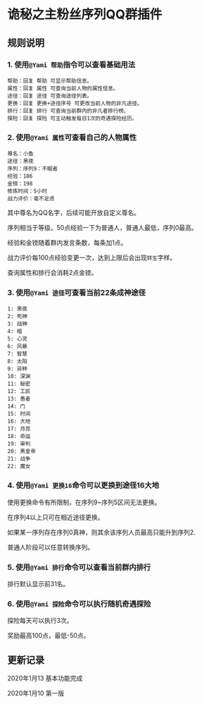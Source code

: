 # 诡秘之主粉丝序列QQ群插件

## 规则说明
### 1. 使用`@Yami 帮助`指令可以查看基础用法

```
帮助：回复 帮助 可显示帮助信息。
属性：回复 属性 可查询当前人物的属性信息。
途径：回复 途径 可查询途径列表。
更换：回复 更换+途径序号 可更改当前人物的非凡途径。
排行：回复 排行 可查询当前群内的非凡者排行榜。
探险：回复 探险 可主动触发每日1次的奇遇探险经历。
```

### 2. 使用`@Yami 属性`可查看自己的人物属性
```
尊名：小鱼
途径：黑夜
序列：序列9：不眠者
经验：186
金镑：198
修炼时间：5小时
战力评价：毫不足虑
```
其中尊名为QQ名字，后续可能开放自定义尊名。

序列相当于等级。50点经验一下为普通人，普通人最低，序列0最高。

经验和金镑随着群内发言条数，每条加1点。

战力评价每100点经验变更一次，达到上限后会出现`转生`字样。

查询属性和排行会消耗2点金镑。

### 3. 使用`@Yami 途径`可查看当前22条成神途径
```
1: 黑夜
2: 死神
3: 战神
4: 暗
5: 心灵
6: 风暴
7: 智慧
8: 太阳
9: 异种
10: 深渊
11: 秘密
12: 工匠
13: 愚者
14: 门
15: 时间
16: 大地
17: 月亮
18: 命运
19: 审判
20: 黑皇帝
21: 战争
22: 魔女
```

### 4. 使用`@Yami 更换16`命令可以更换到途径16大地

使用更换命令有所限制，在序列9~序列5区间无法更换。

在序列4以上只可在相近途径更换。

如果某一序列存在序列0真神，则其余该序列人员最高只能升到序列2.

普通人阶段可以任意转换序列。

### 5. 使用`@Yami 排行`命令可以查看当前群内排行
排行默认显示前31名。
### 6. 使用`@Yami 探险`命令可以执行随机奇遇探险
探险每天可以执行3次。

奖励最高100点，最低-50点。

## 更新记录

2020年1月13 基本功能完成

2020年1月10 第一版
